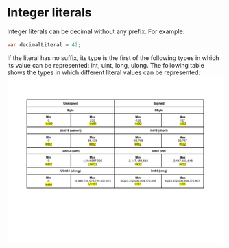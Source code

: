# Integer literals

Integer literals can be decimal without any prefix. For example:
```c#
var decimalLiteral = 42; 
```
If the literal has no suffix, its type is the first of the following types in which its value can be represented: int, uint, long, ulong.
The following table shows the types in which different literal values can be represented:
![Integer literal](https://github.com/Hunor85/C-sharp/blob/master/001-Types/001-Integral%20numerci%20types/004-integer_literal/docs/integer_literal.png)
